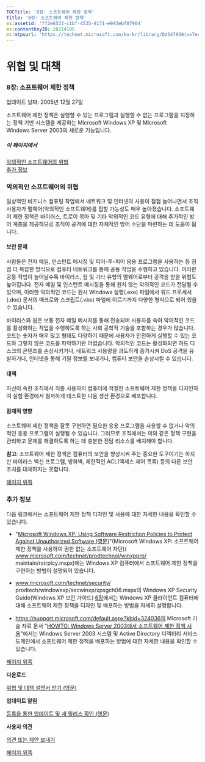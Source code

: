 ```yaml
---
TOCTitle: '8장: 소프트웨어 제한 정책'
Title: '8장: 소프트웨어 제한 정책'
ms:assetid: 'ff2e6533-c1bf-4535-8171-e993ebf07904'
ms:contentKeyID: 20214105
ms:mtpsurl: 'https://technet.microsoft.com/ko-kr/library/Dd547950(v=TechNet.10)'
---
```


위협 및 대책
============

### 8장: 소프트웨어 제한 정책

업데이트 날짜: 2005년 12월 27일

소프트웨어 제한 정책은 실행할 수 있는 프로그램과 실행할 수 없는 프로그램을 지정하는 정책 기반 시스템을 제공하는 Microsoft Windows XP 및 Microsoft Windows Server 2003의 새로운 기능입니다.

##### 이 페이지에서

[](#ebaa)[악의적인 소프트웨어의 위협](#ebaa)  
[](#eaaa)[추가 정보](#eaaa)  

### 악의적인 소프트웨어의 위협

일상적인 비즈니스 컴퓨팅 작업에서 네트워크 및 인터넷의 사용이 점점 늘어나면서 조직 사용자가 맬웨어(악의적인 소프트웨어)를 접할 가능성도 매우 높아졌습니다. 소프트웨어 제한 정책은 바이러스, 트로이 목마 및 기타 악의적인 코드 유형에 대해 추가적인 방어 계층을 제공하므로 조직이 공격에 대한 자체적인 방어 수단을 마련하는 데 도움이 됩니다.

#### 보안 문제

사람들은 전자 메일, 인스턴트 메시징 및 피어-투-피어 응용 프로그램을 사용하는 등 점점 더 복잡한 방식으로 컴퓨터 네트워크를 통해 공동 작업을 수행하고 있습니다. 이러한 공동 작업이 늘어날수록 바이러스, 웜 및 기타 유형의 맬웨어로부터 공격을 받을 위험도 높아집니다. 전자 메일 및 인스턴트 메시징을 통해 원치 않는 악의적인 코드가 전달될 수 있으며, 이러한 악의적인 코드는 원시 Windows 실행(.exe) 파일에서 워드 프로세서(.doc) 문서의 매크로와 스크립트(.vbs) 파일에 이르기까지 다양한 형식으로 되어 있을 수 있습니다.

바이러스와 웜은 보통 전자 메일 메시지를 통해 전송되며 사용자를 속여 악의적인 코드를 활성화하는 작업을 수행하도록 하는 사회 공학적 기술을 포함하는 경우가 많습니다. 코드는 숫자가 매우 많고 형태도 다양하기 때문에 사용자가 안전하게 실행할 수 있는 코드와 그렇지 않은 코드를 파악하기란 어렵습니다. 악의적인 코드는 활성화되면 하드 디스크의 콘텐츠를 손상시키거나, 네트워크 사용량을 과도하게 증가시켜 DoS 공격을 유발하거나, 인터넷을 통해 기밀 정보를 보내거나, 컴퓨터 보안을 손상시킬 수 있습니다.

#### 대책

자신이 속한 조직에서 최종 사용자의 컴퓨터에 적절한 소프트웨어 제한 정책을 디자인하여 실험 환경에서 철저하게 테스트한 다음 생산 환경으로 배포합니다.

#### 잠재적 영향

소프트웨어 제한 정책을 잘못 구현하면 필요한 응용 프로그램을 사용할 수 없거나 악의적인 응용 프로그램이 실행될 수 있습니다. 그러므로 조직에서는 이와 같은 정책 구현을 관리하고 문제를 해결하도록 하는 데 충분한 전담 리소스를 배치해야 합니다.

**참고**: 소프트웨어 제한 정책은 컴퓨터의 보안을 향상시켜 주는 중요한 도구이기는 하지만 바이러스 백신 프로그램, 방화벽, 제한적인 ACL(액세스 제어 목록) 등의 다른 보안 조치를 대체하지는 못합니다.

[](#mainsection)[페이지 위쪽](#mainsection)

### 추가 정보

다음 링크에서는 소프트웨어 제한 정책 디자인 및 사용에 대한 자세한 내용을 확인할 수 있습니다.

-   "[Microsoft Windows XP: Using Software Restriction Policies to Protect Against Unauthorized Software (영문)](https://www.microsoft.com/technet/prodtechnol/winxppro/maintain/sp2netwk.mspx)"(Microsoft Windows XP: 소프트웨어 제한 정책을 사용하여 권한 없는 소프트웨어 차단)( www.microsoft.com/technet/prodtechnol/winxppro/
    maintain/rstrplcy.mspx)에는 Windows XP 컴퓨터에서 소프트웨어 제한 정책을 구현하는 방법이 설명되어 있습니다.

-   www.microsoft.com/technet/security/
    prodtech/windowsxp/secwinxp/xpsgch06.mspx의 Windows XP Security Guide(Windows XP 보안 가이드) [6장](https://www.microsoft.com/korea/technet/security/prodtech/windowsxp/secwinxp/xpsgch06.mspx)에서는 Windows XP 클라이언트 컴퓨터에 대해 소프트웨어 제한 정책을 디자인 및 배포하는 방법을 자세히 설명합니다.

-   https://support.microsoft.com/default.aspx?kbid=324036의 Microsoft 기술 자료 문서 "[HOWTO: Windows Server 2003에서 소프트웨어 제한 정책 사용](https://support.microsoft.com/default.aspx?kbid=324036)"에서는 Windows Server 2003 시스템 및 Active Directory 디렉터리 서비스 도메인에서 소프트웨어 제한 정책을 배포하는 방법에 대한 자세한 내용을 확인할 수 있습니다.

[](#mainsection)[페이지 위쪽](#mainsection)

**다운로드**

[위협 및 대책 설명서 받기 (영문)](https://go.microsoft.com/fwlink/?linkid=15160)

**업데이트 알림**

[등록을 통한 업데이트 및 새 릴리스 확인 (영문)](https://go.microsoft.com/fwlink/?linkid=54982)

**사용자 의견**

[의견 또는 제안 보내기](mailto:secwish@microsoft.com?subject=threats%20and%20countermeasures%20guide)

[](#mainsection)[페이지 위쪽](#mainsection)
